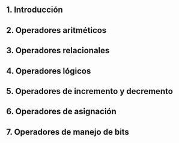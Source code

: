 ## 1. Introducción
## 2. Operadores aritméticos
## 3. Operadores relacionales
## 4. Operadores lógicos
## 5. Operadores de incremento y decremento
## 6. Operadores de asignación
## 7. Operadores de manejo de bits
